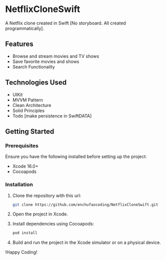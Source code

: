 # NetflixCloneSwift
A Netflix clone created in Swift [No storyboard. All created programmatically].

## Features

- Browse and stream movies and TV shows
- Save favorite movies and shows
- Search Functionality

## Technologies Used

- UIKit
- MVVM Pattern
- Clean Architecture
- Solid Principles
- Todo [make persistence in SwiftDATA]

## Getting Started

### Prerequisites

Ensure you have the following installed before setting up the project:

- Xcode 16.0+
- Cocoapods

### Installation

1. Clone the repository with this url:

   ```sh
   git clone https://github.com/enchufaocoding/NetflixCloneSwift.git
   ```

2. Open the project in Xcode.

3. Install dependencies using Cocoapods:

   ```sh
   pod install
   ```

4. Build and run the project in the Xcode simulator or on a physical device.

!Happy Coding!

